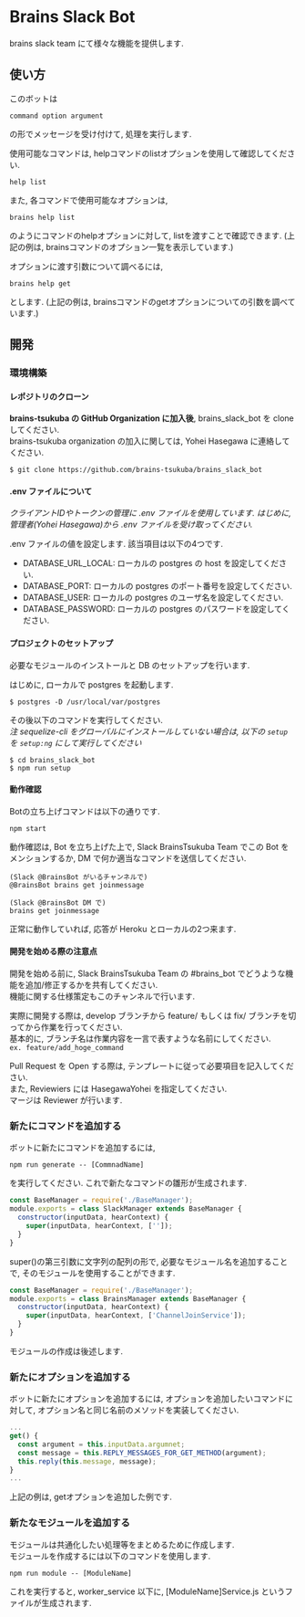 # Brains Slack Bot
brains slack team にて様々な機能を提供します.

## 使い方
このボットは

```
command option argument
```
の形でメッセージを受け付けて, 処理を実行します.

使用可能なコマンドは, helpコマンドのlistオプションを使用して確認してください.

```
help list
```

また, 各コマンドで使用可能なオプションは,

```
brains help list
```

のようにコマンドのhelpオプションに対して, listを渡すことで確認できます. (上記の例は, brainsコマンドのオプション一覧を表示しています.)

オプションに渡す引数について調べるには,

```
brains help get
```

とします. (上記の例は, brainsコマンドのgetオプションについての引数を調べています.)

## 開発

### 環境構築

#### レポジトリのクローン
**brains-tsukuba の GitHub Organization に加入後**, brains_slack_bot を clone してください.  
brains-tsukuba organization の加入に関しては, Yohei Hasegawa に連絡してください.
```
$ git clone https://github.com/brains-tsukuba/brains_slack_bot
```

#### .env ファイルについて
*クライアントIDやトークンの管理に .env ファイルを使用しています. はじめに, 管理者(Yohei Hasegawa)から .env ファイルを受け取ってください.*  

.env ファイルの値を設定します. 該当項目は以下の4つです.
- DATABASE_URL_LOCAL: ローカルの postgres の host を設定してください.
- DATABASE_PORT: ローカルの postgres のポート番号を設定してください.
- DATABASE_USER: ローカルの postgres のユーザ名を設定してください.
- DATABASE_PASSWORD: ローカルの postgres のパスワードを設定してください.


#### プロジェクトのセットアップ
必要なモジュールのインストールと DB のセットアップを行います.  

はじめに, ローカルで postgres を起動します.
```
$ postgres -D /usr/local/var/postgres
```

その後以下のコマンドを実行してください.  
*注 sequelize-cli をグローバルにインストールしていない場合は, 以下の `setup` を `setup:ng` にして実行してください*
```
$ cd brains_slack_bot
$ npm run setup
```


#### 動作確認
Botの立ち上げコマンドは以下の通りです.
```
npm start
```

動作確認は, Bot を立ち上げた上で, Slack BrainsTsukuba Team でこの Bot をメンションするか, DM で何か適当なコマンドを送信してください.
```
(Slack @BrainsBot がいるチャンネルで)
@BrainsBot brains get joinmessage

(Slack @BrainsBot DM で)
brains get joinmessage
```
正常に動作していれば, 応答が Heroku とローカルの2つ来ます.

#### 開発を始める際の注意点
開発を始める前に, Slack BrainsTsukuba Team の #brains_bot でどうような機能を追加/修正するかを共有してください.  
機能に関する仕様策定もこのチャンネルで行います.

実際に開発する際は, develop ブランチから feature/ もしくは fix/ ブランチを切ってから作業を行ってください.  
基本的に, ブランチ名は作業内容を一言で表すような名前にしてください.  
`ex. feature/add_hoge_command`

Pull Request を Open する際は, テンプレートに従って必要項目を記入してください.  
また, Reviewiers には HasegawaYohei を指定してください.  
マージは Reviewer が行います.


### 新たにコマンドを追加する
ボットに新たにコマンドを追加するには,

```
npm run generate -- [CommnadName]
```

を実行してください. これで新たなコマンドの雛形が生成されます.

```javascript
const BaseManager = require('./BaseManager');
module.exports = class SlackManager extends BaseManager {
  constructor(inputData, hearContext) {
    super(inputData, hearContext, ['']);
  }
}
```

super()の第三引数に文字列の配列の形で, 必要なモジュール名を追加することで, そのモジュールを使用することができます.

```javascript
const BaseManager = require('./BaseManager');
module.exports = class BrainsManager extends BaseManager {
  constructor(inputData, hearContext) {
    super(inputData, hearContext, ['ChannelJoinService']);
  }
}
```

モジュールの作成は後述します.

### 新たにオプションを追加する
ボットに新たにオプションを追加するには, オプションを追加したいコマンドに対して, オプション名と同じ名前のメソッドを実装してください.

```javascript
...
get() {
  const argument = this.inputData.argumnet;
  const message = this.REPLY_MESSAGES_FOR_GET_METHOD(argument);
  this.reply(this.message, message);
}
...
```

上記の例は, getオプションを追加した例です.

### 新たなモジュールを追加する
モジュールは共通化したい処理等をまとめるために作成します.  
モジュールを作成するには以下のコマンドを使用します.
```
npm run module -- [ModuleName]
```
これを実行すると, worker_service 以下に, [ModuleName]Service.js というファイルが生成されます.